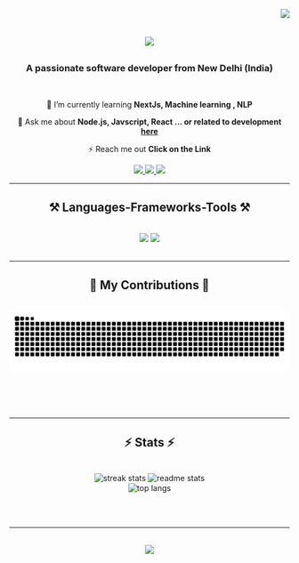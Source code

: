 <img align="right" src="https://visitor-badge.laobi.icu/badge?page_id=ajmal117.ajmal117" />

<h1 align="center">
    <img src="https://readme-typing-svg.herokuapp.com/?font=Righteous&size=35&center=true&vCenter=true&width=500&height=70&duration=4000&lines=Hi+There!+👋;+I'm+Ajmal+Ali!;" />
</h1>

<h3 align="center">A passionate software developer from New Delhi (India) </h3>

<br/>

<div align="center">
 
 <!-- 🔭 I’m currently working on **a marketplace** -->
 
 🌱 I’m currently learning **NextJs, Machine learning , NLP**

💬 Ask me about **Node.js, Javscript, React ... or related to development [here](https://github.com/ajmal117/ajmal117/issues)**

⚡ Reach me out **Click on the Link**

 </div>
 
<div align="center"> 
  <a href="mailto:ajmal07jmi@gmail.com">
    <img src="https://img.shields.io/badge/Gmail-333333?style=for-the-badge&logo=gmail&logoColor=red" />
  </a>
  <a href="https://www.linkedin.com/in/ajmalali117" target="_blank">
    <img src="https://img.shields.io/badge/LinkedIn-0077B5?style=for-the-badge&logo=linkedin&logoColor=white" target="_blank" />
  </a>
  <a href="https://ajmal-profile.vercel.app" target="_blank">
     <img src="https://img.shields.io/badge/Portfolio-FF5722?style=for-the-badge&logo=todoist&logoColor=white" target="_blank" /> <!-- sqlite, safari, google-chrome are other good icon options -->
  </a>
</div>

 <hr/>
 
<h2 align="center">⚒️ Languages-Frameworks-Tools ⚒️</h2>
<br/>
<div align="center">
    <img src="https://skillicons.dev/icons?i=react,bootstrap,html,css,vscode,github,figma,tailwind,git" />
    <img src="https://skillicons.dev/icons?i=nodejs,python,javascript,typescript,express,firebase,mongodb,nextjs,mysql" /><br>
</div>

<br/>
<hr/>

<div align="center">
  <h2>🐍 My Contributions 🐍</h2>
  <br>
  <img alt="snake eating my contributions" src="https://raw.githubusercontent.com/ajmal117/ajmal117/output/github-contribution-grid-snake.svg" />
  
  <br/><br/><br/>
</div>

<hr/>

<h2 align="center">⚡ Stats ⚡</h2>
<br>
<div align=center>
  <img width=390 src="https://github-readme-streak-stats-ajmal117.vercel.app/?user=ajmal117&count_private=true&theme=react&border_radius=10" alt="streak stats"/>
  <img width=390 src="https://github-readme-stats-ajmal117.vercel.app/api?username=ajmal117&count_private=true&show_icons=true&theme=react&rank_icon=github&border_radius=10" alt="readme stats" />
  <br/>
  <img width=325 align="center" src="https://github-readme-stats.vercel.app/api/top-langs/?username=ajmal117&hide=HTML&langs_count=8&layout=compact&theme=react&border_radius=10&size_weight=0.5&count_weight=0.5&exclude_repo=github-readme-stats" alt="top langs" />
</div>

<br/><br/>

<hr/>

<br/>

<div align="center">
<a href='https://e-book-knng.vercel.app' target='_blank'>
<img src="https://img.shields.io/badge/My-New-Website-FF5722?style=for-the-badge&logo=todoist&logoColor=white" target="_blank" /> 
</a>
</div>

<br/>

